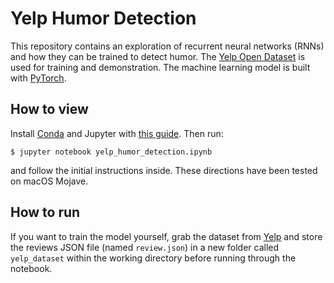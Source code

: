 # Yelp Humor Detection
This repository contains an exploration of recurrent neural networks (RNNs) and how they can be trained to detect humor. The [Yelp Open Dataset](https://www.yelp.com/dataset) is used for training and demonstration. The machine learning model is built with [PyTorch](https://pytorch.org).

## How to view
Install [Conda](https://conda.io) and Jupyter with [this guide](https://jupyter.readthedocs.io/en/latest/install.html#installing-jupyter-using-anaconda-and-conda). Then run:

```
$ jupyter notebook yelp_humor_detection.ipynb
```

and follow the initial instructions inside. These directions have been tested on macOS Mojave.

## How to run
If you want to train the model yourself, grab the dataset from [Yelp](https://www.yelp.com/dataset) and store the reviews JSON file (named `review.json`) in a new folder called `yelp_dataset` within the working directory before running through the notebook.